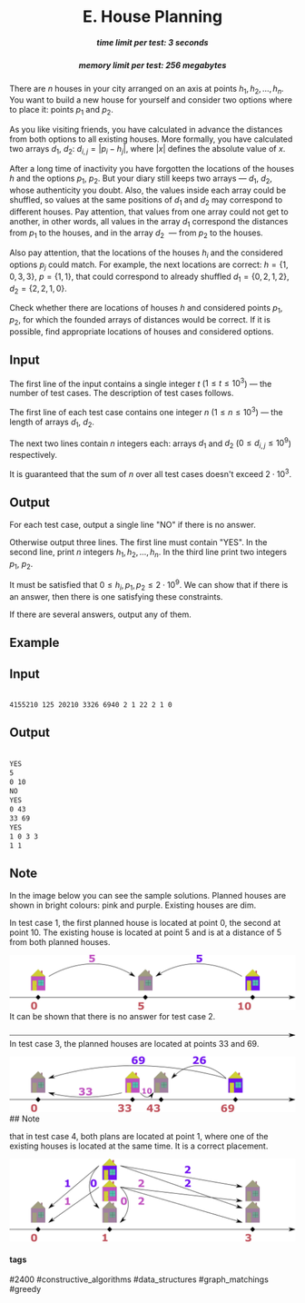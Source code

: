 <h1 style='text-align: center;'> E. House Planning</h1>

<h5 style='text-align: center;'>time limit per test: 3 seconds</h5>
<h5 style='text-align: center;'>memory limit per test: 256 megabytes</h5>

There are $n$ houses in your city arranged on an axis at points $h_1, h_2, \ldots, h_n$. You want to build a new house for yourself and consider two options where to place it: points $p_1$ and $p_2$.

As you like visiting friends, you have calculated in advance the distances from both options to all existing houses. More formally, you have calculated two arrays $d_1$, $d_2$: $d_{i, j} = \left|p_i - h_j\right|$, where $|x|$ defines the absolute value of $x$.

After a long time of inactivity you have forgotten the locations of the houses $h$ and the options $p_1$, $p_2$. But your diary still keeps two arrays — $d_1$, $d_2$, whose authenticity you doubt. Also, the values inside each array could be shuffled, so values at the same positions of $d_1$ and $d_2$ may correspond to different houses. Pay attention, that values from one array could not get to another, in other words, all values in the array $d_1$ correspond the distances from $p_1$ to the houses, and in the array $d_2$  — from $p_2$ to the houses.

Also pay attention, that the locations of the houses $h_i$ and the considered options $p_j$ could match. For example, the next locations are correct: $h = \{1, 0, 3, 3\}$, $p = \{1, 1\}$, that could correspond to already shuffled $d_1 = \{0, 2, 1, 2\}$, $d_2 = \{2, 2, 1, 0\}$.

Check whether there are locations of houses $h$ and considered points $p_1$, $p_2$, for which the founded arrays of distances would be correct. If it is possible, find appropriate locations of houses and considered options. 

## Input

The first line of the input contains a single integer $t$ ($1 \le t \le 10^3$) — the number of test cases. The description of test cases follows.

The first line of each test case contains one integer $n$ ($1 \le n \le 10^3$) — the length of arrays $d_1$, $d_2$.

The next two lines contain $n$ integers each: arrays $d_1$ and $d_2$ ($0 \le d_{i, j} \le 10^9$) respectively.

It is guaranteed that the sum of $n$ over all test cases doesn't exceed $2 \cdot 10^3$.

## Output

For each test case, output a single line "NO" if there is no answer.

Otherwise output three lines. The first line must contain "YES". In the second line, print $n$ integers $h_1, h_2, \ldots, h_n$. In the third line print two integers $p_1$, $p_2$.

It must be satisfied that $0 \le h_i, p_1, p_2 \le 2 \cdot 10^9$. We can show that if there is an answer, then there is one satisfying these constraints.

If there are several answers, output any of them.

## Example

## Input


```

4155210 125 20210 3326 6940 2 1 22 2 1 0
```
## Output


```

YES
5 
0 10
NO
YES
0 43 
33 69
YES
1 0 3 3
1 1
```
## Note

In the image below you can see the sample solutions. Planned houses are shown in bright colours: pink and purple. Existing houses are dim. 

In test case $1$, the first planned house is located at point $0$, the second at point $10$. The existing house is located at point $5$ and is at a distance of $5$ from both planned houses. 

 ![](images/6b5a8d5eb077333ca1aec3cfbcacb09c9d2ffff8.png) It can be shown that there is no answer for test case $2$. 

 ![](images/fa6f14d7f502445019ddbf41c4dc83c9b09b6b9e.png) In test case $3$, the planned houses are located at points $33$ and $69$. 

 ![](images/fd759b648d8db9e4ecfc980b69b7a878d1d5115a.png) ## Note

 that in test case $4$, both plans are located at point $1$, where one of the existing houses is located at the same time. It is a correct placement. 

 ![](images/3e1093c29b1b4c83e02c0f6f39e52b27fe62e9f8.png) 

#### tags 

#2400 #constructive_algorithms #data_structures #graph_matchings #greedy 